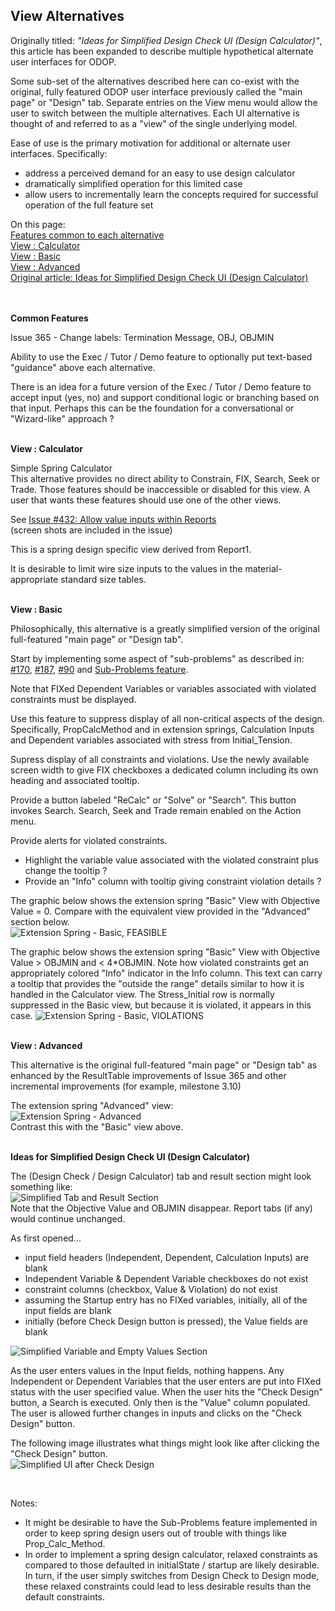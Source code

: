 ## View Alternatives

Originally titled: _"Ideas for Simplified Design Check UI (Design Calculator)"_, 
this article has been expanded to describe multiple hypothetical alternate user interfaces for ODOP. 

Some sub-set of the alternatives described here can co-exist with the original, fully featured ODOP user interface
previously called the "main page" or "Design" tab. 
Separate entries on the View menu would allow the user to switch between the multiple alternatives. 
Each UI alternative is thought of and referred to as a "view" of the single underlying model. 

Ease of use is the primary motivation for additional or alternate user interfaces.
Specifically: 
*  address a perceived demand for an easy to use design calculator
*  dramatically simplified operation for this limited case 
*  allow users to incrementally learn the concepts required for successful operation of the full feature set

On this page:  
[Features common to each alternative](SimplifiedUI.html#commonFeatures)  
[View : Calculator](SimplifiedUI.html#simpleCalc)  
[View : Basic](SimplifiedUI.html#basicUI)  
[View : Advanced](SimplifiedUI.html#advancedUI)  
[Original article: Ideas for Simplified Design Check UI (Design Calculator)](SimplifiedUI.html#originalArticle)  
&nbsp;


<a id="commonFeatures"></a>
&nbsp;  
**Common Features**

Issue 365 - Change labels: Termination Message, OBJ, OBJMIN  

Ability to use the Exec / Tutor / Demo feature to optionally put text-based "guidance" above each alternative.

There is an idea for a future version of the Exec / Tutor / Demo feature to accept input (yes, no) and 
support conditional logic or branching based on that input. 
Perhaps this can be the foundation for a conversational or "Wizard-like" approach ?  


<a id="simpleCalc"></a>
&nbsp;  
**View : Calculator**  

Simple Spring Calculator  
This alternative provides no direct ability to Constrain, FIX, Search, Seek or Trade. 
Those features should be inaccessible or disabled for this view. 
A user that wants these features should use one of the other views. 

See [Issue #432: Allow value inputs within Reports](https://github.com/thegrumpys/odop/issues/432)  
(screen shots are included in the issue)  

This is a spring design specific view derived from Report1.

It is desirable to limit wire size inputs to the values in the material-appropriate standard size tables.  

<a id="basicUI"></a>
&nbsp;  
**View : Basic**

Philosophically, this alternative is a greatly simplified version of the original full-featured "main page" or "Design tab".  

Start by implementing some aspect of "sub-problems" as described in:   
[#170](https://github.com/thegrumpys/odop/issues/170), 
[#187](https://github.com/thegrumpys/odop/issues/187),
[#90](https://github.com/thegrumpys/odop/issues/90) and 
[Sub-Problems feature](/docs/design/SubProblems.html).  

Note that FIXed Dependent Variables or variables associated with violated constraints must be displayed.

Use this feature to suppress display of all non-critical aspects of the design.
Specifically, PropCalcMethod and 
in extension springs, Calculation Inputs and Dependent variables associated with stress from Initial_Tension.

Supress display of all constraints and violations. 
Use the newly available screen width to give FIX checkboxes a dedicated column 
including its own heading and associated tooltip.

Provide a button labeled "ReCalc" or "Solve" or "Search". 
This button invokes Search.
Search, Seek and Trade remain enabled on the Action menu.

Provide alerts for violated constraints. 
 - Highlight the variable value associated with the violated constraint plus change the tooltip ?
 - Provide an "Info" column with tooltip giving constraint violation details ?

The graphic below shows the extension spring "Basic" View with Objective Value = 0.
Compare with the equivalent view provided in the "Advanced" section below.  
![Extension Spring - Basic, FEASIBLE](./png/Basic4.png "Extension Spring - Basic, FEASIBLE")   

The graphic below shows the extension spring "Basic" View with Objective Value > OBJMIN and < 4*OBJMIN. 
Note how violated constraints get an appropriately colored "Info" indicator in the Info column. 
This text can carry a tooltip that provides the "outside the range" details 
similar to how it is handled in the Calculator view.
The Stress_Initial row is normally suppressed in the Basic view, 
but because it is violated, it appears in this case.
![Extension Spring - Basic, VIOLATIONS](./png/Basic5.png "Extension Spring - Basic, VIOLATIONS")   


<a id="advancedUI"></a>
&nbsp;  
**View : Advanced**

This alternative is the original full-featured "main page" or "Design tab" as enhanced by 
the ResultTable improvements of Issue 365 and
other incremental improvements (for example, milestone 3.10)

The extension spring "Advanced" view:  
![Extension Spring - Advanced](./png/Exten1234.png "Extension Spring - Advanced")  
Contrast this with the "Basic" view above.

<a id="originalArticle"></a>
&nbsp;  
**Ideas for Simplified Design Check UI (Design Calculator)**

The (Design Check / Design Calculator) tab and result section might look something like:   
![Simplified Tab and Result Section](./png/CheckTab_ResultSection.png "[Simplified Tab and Result Section")   
Note that the Objective Value and OBJMIN disappear.
Report tabs (if any) would continue unchanged.   

As first opened...
*  input field headers (Independent, Dependent, Calculation Inputs) are blank
*  Independent Variable & Dependent Variable checkboxes do not exist
*  constraint columns (checkbox, Value & Violation) do not exist
*  assuming the Startup entry has no FIXed variables, initially, all of the input fields are blank
*  initially (before Check Design button is pressed), the Value fields are blank   

![Simplified Variable and Empty Values Section](./png/Variable_ValuesSection.png "Simplified Variable and Empty Values Section")   

As the user enters values in the Input fields, nothing happens.
Any Independent or Dependent Variables that the user enters are put into FIXed status with the user specified value.
When the user hits the "Check Design" button, a Search is executed.
Only then is the "Value" column populated.
The user is allowed further changes in inputs and clicks on the "Check Design" button.   

The following image illustrates what things might look like after clicking the "Check Design" button.   
![Simplified UI after Check Design](./png/AfterCheckDesign.png "[Simplified UI after Check Design")   

&nbsp;

Notes:  
* It might be desirable to have the Sub-Problems feature implemented
in order to keep spring design users out of trouble with things like Prop\_Calc_Method.
* In order to implement a spring design calculator, relaxed constraints as compared to those
defaulted in initialState / startup are likely desirable.
In turn, if the user simply switches from Design Check to Design mode, 
these relaxed constraints could lead to less desirable results than the default constraints.

